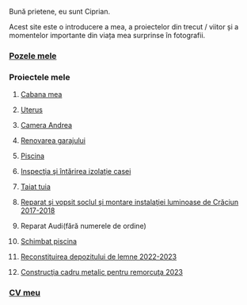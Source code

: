 
Bună prietene, eu sunt Ciprian.

Acest site este o introducere a mea, a proiectelor din trecut / viitor și a momentelor importante din viața mea surprinse în fotografii.

### [Pozele mele](./photos/)


### Proiectele mele

1.  [Cabana mea](./projects/cabana/)
1.  [Uterus](./projects/uterus/)
1.  [Camera Andrea](./projects/camera_andrea/)
1.  [Renovarea garajului](./projects/renovare_garaj/)
1.  [Piscina](./projects/piscina/)

1.  [Inspecţia şi întărirea izolaţie casei](./projects/renovare_casa/)
1.  [Taiat tuia](./projects/taiat_tuia/)
1.  [Reparat şi vopsit soclul şi montare instalaţiei luminoase de Crăciun 2017-2018](./projects/reparat_soclu/)
1.  Reparat Audi(fără numerele de ordine)
1.  [Schimbat piscina](./projects/schimbat_piscina/)
1.  [Reconstituirea depozitului de lemne 2022-2023](./projects/renovat_depozit_lemne/)
1.  [Construcţia cadru metalic pentru remorcuţa 2023](./projects/remorcuta_cadru/)

### [CV meu](./my-cv/)
<!-- ăîşţâ ȘȚÎ -->